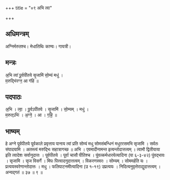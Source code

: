 +++
title = "०९ अभि त्वा"

+++
## अधिमन्त्रम्
अग्निर्मरुतश्च। मेधातिथिः काण्वः। गायत्री।

## मन्त्रः
अ॒भि त्वा॑ पू॒र्वपी॑तये सृ॒जामि॑ सो॒म्यं मधु॑ ।  
म॒रुद्भि॑रग्न॒ आ ग॑हि ॥

## पदपाठः
अ॒भि । त्वा॒ । पू॒र्वऽपी॑तये । सृ॒जामि॑ । सो॒म्यम् । मधु॑ ।  
म॒रुत्ऽभिः॑ । अ॒ग्ने॒ । आ । ग॒हि॒ ॥

## भाष्यम्
हे अग्ने पूर्वपीतये पूर्वकाले प्रवृत्ताय पानाय त्वां प्रति सोम्यं मधु सोमसंबन्धिनं मधुररसमभि सृजामि । सर्वतः संपादयामि । अतस्त्वं मरुद्भिः सहात्रागच्छ ॥ अभि । एवमादीनामन्त इत्यन्तोदात्तत्वम् । त्वामौ द्वितीयाया इति त्वादेशः सर्वानुदात्तः । पूर्वपीतये । पूर्वा चासौ पीतिश्च । पुंवत्कर्मधारयेत्यादिना (पा ६-३-४२) पुंवद्भावः । सृजामि । सृज विसर्गे । मिपः पित्त्वादनुदात्तत्वम् । विकरणस्वरः । सोम्यम् । सोममर्हति यः । प्रत्ययस्वरेणान्तोदात्तः । मधु । फलिपाटनमीत्यादिना (उ १-१९) उप्रत्ययः । निदित्यनुवृत्तेराद्युदात्तत्वम् । अन्यद्गतं ॥ ३७ ॥ ९ ॥